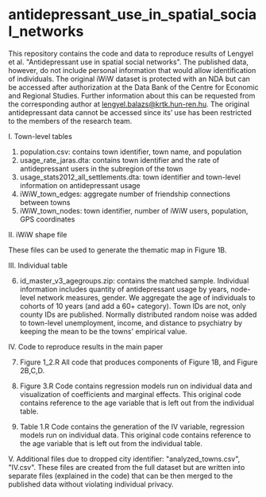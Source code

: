 # antidepressant_use_in_spatial_social_networks
This repository contains the code and data to reproduce results of Lengyel et al. "Antidepressant use in spatial social networks". The published data, however, do not include personal information that would allow identification of individuals. The original iWiW dataset is protected with an NDA but can be accessed after authorization at the Data Bank of the Centre for Economic and Regional Studies. Further information about this can be requested from the corresponding author at lengyel.balazs@krtk.hun-ren.hu. The original antidepressant data cannot be accessed since its’ use has been restricted to the members of the research team.

I. Town-level tables

1. population.csv: contains town identifier, town name, and population
2. usage_rate_jaras.dta: contains town identifier and the rate of antidepressant users in the subregion of the town
3. usage_stats2012_all_settlements.dta: town identifier and town-level information on antidepressant usage
4. iWiW_town_edges: aggregate number of friendship connections between towns
5. iWiW_town_nodes: town identifier, number of iWiW users, population, GPS coordinates

II. iWiW shape file

These files can be used to generate the thematic map in Figure 1B.

III. Individual table

6. id_master_v3_agegroups.zip: contains the matched sample. Individual information includes quantity of antidepressant usage by years, node-level network measures, gender. We aggregate the age of individuals to cohorts of 10 years (and add a 60+ category). Town IDs are not, only county IDs are published. Normally distributed random noise was added to town-level unemployment, income, and distance to psychiatry by keeping the mean to be the towns' empirical value. 

IV. Code to reproduce results in the main paper

7. Figure 1_2.R
All code that produces components of Figure 1B, and Figure 2B,C,D.

8. Figure 3.R
Code contains regression models run on individual data and visualization of coefficients and marginal effects. This original code contains reference to the age variable that is left out from the individual table.

9. Table 1.R
Code contains the generation of the IV variable, regression models run on individual data. This original code contains reference to the age variable that is left out from the individual table.

V. Additional files due to dropped city identifier: "analyzed_towns.csv", "IV.csv". These files are created from the full dataset but are written into separate files (explained in the code) that can be then merged to the published data without violating individual privacy.
